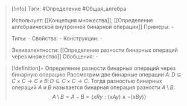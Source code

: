 > [!info]
> Тэги: #Определение #Общая_алгебра 
> 
> Использует: [[Концепция множества]], [[Определение aлгебраической внутренней бинарной операции]]
> Примеры: *-*
> 
> Типы: *-*
> Свойства: *-*
> Конструкции: *-*
> 
> Эквивалентности: [[Определение разности бинарных операций через множество]]
> Обобщения: *-*

> [!definition]+ Определение разности бинарных операций через бинарную операцию
> Рассмотрим две бинарные операции $A\colon D\subseteq C\times C \to C$ и $B\colon D\subseteq C\times C \to C$. Тогда разностью бинарных операций $A$ и $B$ называется бинарная операция разности $A\setminus B$. $$A\setminus B = A - B= \{xRy: (xAy) \wedge \neg (xBy)\}$$